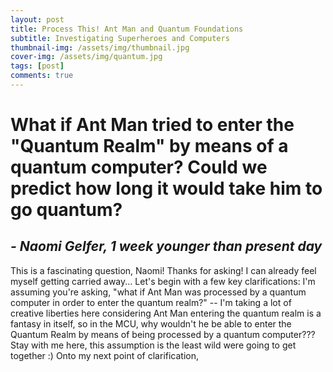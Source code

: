 ```yaml
---
layout: post
title: Process This! Ant Man and Quantum Foundations
subtitle: Investigating Superheroes and Computers
thumbnail-img: /assets/img/thumbnail.jpg
cover-img: /assets/img/quantum.jpg
tags: [post]
comments: true
---
```


# What if Ant Man tried to enter the "Quantum Realm" by means of a quantum computer? Could we predict how long it would take him to go quantum?
## *- Naomi Gelfer, 1 week younger than present day*

This is a fascinating question, Naomi! Thanks for asking! I can already feel myself getting carried away...
Let's begin with a few key clarifications: I'm assuming you're asking, "what if Ant Man was processed by a quantum computer in order to enter the quantum realm?" -- I'm taking a lot of creative liberties here considering Ant Man entering the quantum realm is a fantasy in itself, so in the MCU, why wouldn't he be able to enter the Quantum Realm by means of being processed by a quantum computer??? Stay with me here, this assumption is the least wild were going to get together :)
Onto my next point of clarification, 
